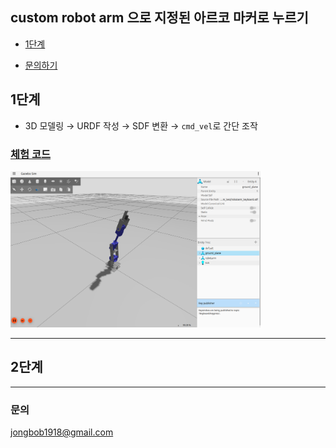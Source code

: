 ## custom robot arm 으로 지정된 아르코 마커로 누르기

- [1단계 ](#1단계)


- [문의하기](#문의)


## 1단계
- 3D 모델링 → URDF 작성 → SDF 변환 → `cmd_vel`로 간단 조작  
### [체험 코드](gz_arm_test/readme.md)
<img src="asset/images/image.png" width="400" height="250">

---

## 2단계


---



### 문의
[jongbob1918@gmail.com](mailto:jongbob1918@gmail.com)